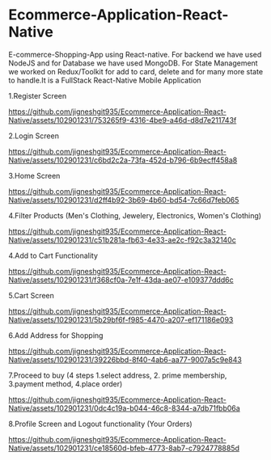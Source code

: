 # Ecommerce-Application-React-Native
E-commerce-Shopping-App using React-native. For backend we have used NodeJS and for Database we have used MongoDB.  For State Management we worked on Redux/Toolkit for add to card, delete and for many more state to handle.It is a FullStack React-Native Mobile Application 

1.Register Screen

https://github.com/jigneshgit935/Ecommerce-Application-React-Native/assets/102901231/753265f9-4316-4be9-a46d-d8d7e211743f

2.Login Screen

https://github.com/jigneshgit935/Ecommerce-Application-React-Native/assets/102901231/c6bd2c2a-73fa-452d-b796-6b9ecff458a8

3.Home Screen

https://github.com/jigneshgit935/Ecommerce-Application-React-Native/assets/102901231/d2ff4b92-3b69-4b60-bd54-7c66d7feb065

4.Filter Products (Men's Clothing, Jewelery, Electronics, Women's Clothing)

https://github.com/jigneshgit935/Ecommerce-Application-React-Native/assets/102901231/c51b281a-fb63-4e33-ae2c-f92c3a32140c

4.Add to Cart Functionality

https://github.com/jigneshgit935/Ecommerce-Application-React-Native/assets/102901231/f368cf0a-7e1f-43da-ae07-e109377ddd6c

5.Cart Screen 

https://github.com/jigneshgit935/Ecommerce-Application-React-Native/assets/102901231/5b29bf6f-f985-4470-a207-ef171186e093

6.Add Address for Shopping

https://github.com/jigneshgit935/Ecommerce-Application-React-Native/assets/102901231/39226bbd-8f40-4ab6-aa77-9007a5c9e843

7.Proceed to buy (4 steps 1.select address, 2. prime membership, 3.payment method, 4.place order)

https://github.com/jigneshgit935/Ecommerce-Application-React-Native/assets/102901231/0dc4c19a-b044-46c8-8344-a7db71fbb06a

8.Profile Screen and Logout functionality (Your Orders)

https://github.com/jigneshgit935/Ecommerce-Application-React-Native/assets/102901231/ce18560d-bfeb-4773-8ab7-c7924778885d


















